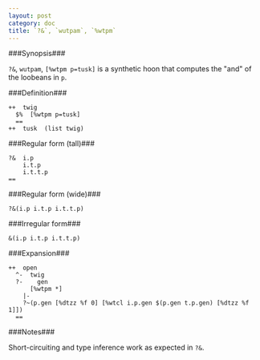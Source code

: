 ```yaml
---
layout: post
category: doc
title: `?&`, `wutpam`, `%wtpm`
---
```


###Synopsis###

`?&`, `wutpam`, `[%wtpm p=tusk]` is a synthetic hoon that
computes the "and" of the loobeans in `p`.

###Definition###

    ++  twig  
      $%  [%wtpm p=tusk]
      ==
    ++  tusk  (list twig)

###Regular form (tall)###

    ?&  i.p
        i.t.p
        i.t.t.p
    ==

###Regular form (wide)###

    ?&(i.p i.t.p i.t.t.p)

###Irregular form###

    &(i.p i.t.p i.t.t.p)

###Expansion###
    
    ++  open
      ^-  twig
      ?-    gen
          [%wtpm *]
        |-
        ?~(p.gen [%dtzz %f 0] [%wtcl i.p.gen $(p.gen t.p.gen) [%dtzz %f 1]])
      ==

###Notes###

Short-circuiting and type inference work as expected in `?&`.
